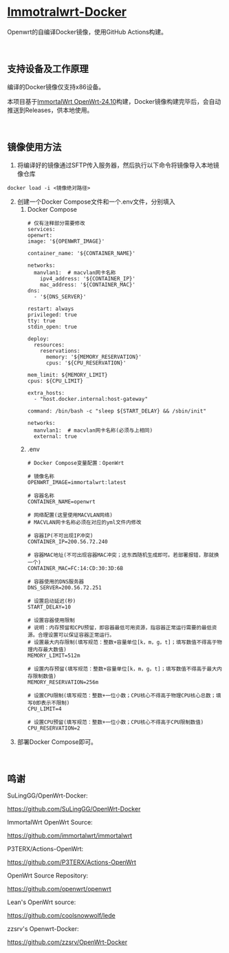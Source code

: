 # [Immotralwrt-Docker](https://github.com/Successful72/OpenWrt-Docker)

Openwrt的自编译Docker镜像，使用GitHub Actions构建。

<br>

## 支持设备及工作原理

编译的Docker镜像仅支持x86设备。

本项目基于[ImmortalWrt OpenWrt-24.10](https://github.com/immortalwrt/immortalwrt/tree/openwrt-24.10)构建，Docker镜像构建完毕后，会自动推送到Releases，供本地使用。

<br>

## 镜像使用方法

1. 将编译好的镜像通过SFTP传入服务器，然后执行以下命令将镜像导入本地镜像仓库

```
docker load -i <镜像绝对路径>
```

2. 创建一个Docker Compose文件和一个.env文件，分别填入
   1. Docker Compose
      ```
      # 仅有注释部分需要修改
      services:
      openwrt:
      image: '${OPENWRT_IMAGE}'

      container_name: '${CONTAINER_NAME}'
    
      networks:
        manvlan1:  # macvlan网卡名称 
          ipv4_address: '${CONTAINER_IP}'
          mac_address: '${CONTAINER_MAC}'
      dns:
        - '${DNS_SERVER}'
    
      restart: always
      privileged: true
      tty: true
      stdin_open: true

      deploy:
        resources:
          reservations:
            memory: '${MEMORY_RESERVATION}'
            cpus: '${CPU_RESERVATION}'
    
      mem_limit: ${MEMORY_LIMIT}
      cpus: ${CPU_LIMIT}
    
      extra_hosts:
        - "host.docker.internal:host-gateway"
    
      command: /bin/bash -c "sleep ${START_DELAY} && /sbin/init"

      networks:
        manvlan1:  # macvlan网卡名称(必须与上相同)
        external: true

      ```
   2. .env
      ```
      # Docker Compose变量配置：OpenWrt

      # 镜像名称
      OPENWRT_IMAGE=immortalwrt:latest

      # 容器名称
      CONTAINER_NAME=openwrt

      # 网络配置(这里使用MACVLAN网络)
      # MACVLAN网卡名称必须在对应的yml文件内修改

      # 容器IP(不可出现IP冲突)
      CONTAINER_IP=200.56.72.240

      # 容器MAC地址(不可出现容器MAC冲突；这东西随机生成即可。若部署报错，那就换一个)
      CONTAINER_MAC=FC:14:CD:30:3D:6B

      # 容器使用的DNS服务器
      DNS_SERVER=200.56.72.251

      # 设置启动延迟(秒)
      START_DELAY=10

      # 设置容器使用限制
      # 说明：内存预留和CPU预留，即容器最低可用资源，指容器正常运行需要的最低资源。合理设置可以保证容器正常运行。
      # 设置最大内存限制(填写规范：整数+容量单位[k，m，g，t]；填写数值不得高于物理内存最大数值)
      MEMORY_LIMIT=512m

      # 设置内存预留(填写规范：整数+容量单位[k，m，g，t]；填写数值不得高于最大内存限制数值)
      MEMORY_RESERVATION=256m

      # 设置CPU限制(填写规范：整数+一位小数；CPU核心不得高于物理CPU核心总数；填写0即表示不限制)
      CPU_LIMIT=4

      # 设置CPU预留(填写规范：整数+一位小数；CPU核心不得高于CPU限制数值)
      CPU_RESERVATION=2

      ```
3. 部署Docker Compose即可。

<br>

## 鸣谢

SuLingGG/OpenWrt-Docker:

<https://github.com/SuLingGG/OpenWrt-Docker>

ImmortalWrt OpenWrt Source:

<https://github.com/immortalwrt/immortalwrt>

P3TERX/Actions-OpenWrt:

<https://github.com/P3TERX/Actions-OpenWrt>

OpenWrt Source Repository:

<https://github.com/openwrt/openwrt>

Lean's OpenWrt source:

<https://github.com/coolsnowwolf/lede>

zzsrv's Openwrt-Docker:

<https://github.com/zzsrv/OpenWrt-Docker>
